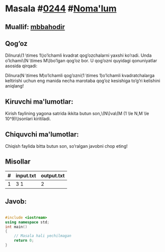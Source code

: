 
<h1>Masala #<a href="https://robocontest.uz/tasks/0244">0244</a> #<a href="https://robocontest.uz/tasks?category=1">Noma'lum</a></h1>
<h2> Muallif: <a href="https://robocontest.uz/profile/mbbahodir">mbbahodir</a></h2>
<h2>Qog’oz</h2>
<p>Dilnura\(1 \times 1\)o’lchamli kvadrat qog’ozchalarni yaxshi ko’radi. Unda o’lchami\(N \times M\)bo’lgan qog’oz bor. U qog’ozni quyidagi qonuniyatlar asosida qirqadi:

Dilnura\(N \times M\)o’lchamli qog’ozni\(1 \times 1\)o’lchamli kvadratchalarga keltirishi uchun eng manida necha marotaba qog’oz kesishiga to’g’ri kelishini aniqlang!</p>
<h2>Kiruvchi ma'lumotlar:</h2>
<p>Kirish faylining yagona satrida ikkita butun son,\(N\)va\(M (1 \le N,M \le 10^9)\)sonlari kiritiladi.</p>
<h2>Chiquvchi ma'lumotlar:</h2>
<p>Chiqish faylida bitta butun son, so’ralgan javobni chop eting!</p>
<h2>Misollar</h2>
<table>
    <thead>
        <tr>
            <th>#</th>
            <th>input.txt</th>
            <th>output.txt</th>
        </tr>
    </thead>
    <tbody>
            <tr>
                <td>1</td>
                <td>3 1</td>
                <td>2</td>
            </tr>
    </tbody>
    </table>
    
<h2>Javob:</h2>

######
```cpp
#include <iostream>
using namespace std;
int main()
{
    // Masala hali yechilmagan
    return 0;
}
```
